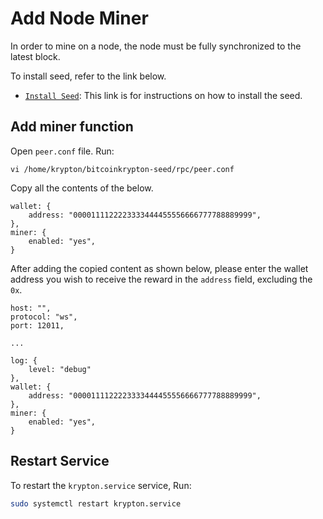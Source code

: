 # Add Node Miner
In order to mine on a node, the node must be fully synchronized to the latest block.

To install seed, refer to the link below.
- [`Install Seed`](https://github.com/Timestopeofficial/bitcoinkrypton-seed/blob/main/doc/INSTALL.md): This link is for instructions on how to install the seed.

## Add miner function

Open `peer.conf` file. Run:
```
vi /home/krypton/bitcoinkrypton-seed/rpc/peer.conf
```

Copy all the contents of the below.
```
wallet: {
    address: "0000111122223333444455556666777788889999",
},
miner: {
    enabled: "yes",
}
```

After adding the copied content as shown below, please enter the wallet address you wish to receive the reward in the `address` field, excluding the `0x`.
```
host: "",
protocol: "ws",
port: 12011,

...

log: {
    level: "debug"
},
wallet: {
    address: "0000111122223333444455556666777788889999",
},
miner: {
    enabled: "yes",
}
```

## Restart Service

To restart the `krypton.service` service, Run:
```bash
sudo systemctl restart krypton.service
```